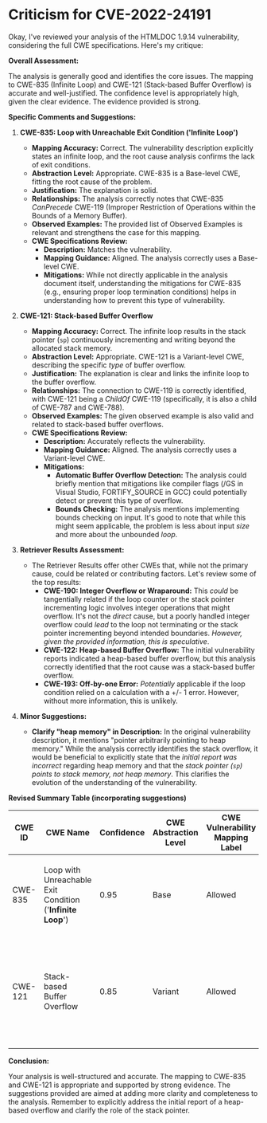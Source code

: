 # Criticism for CVE-2022-24191

Okay, I've reviewed your analysis of the HTMLDOC 1.9.14 vulnerability, considering the full CWE specifications. Here's my critique:

**Overall Assessment:**

The analysis is generally good and identifies the core issues. The mapping to CWE-835 (Infinite Loop) and CWE-121 (Stack-based Buffer Overflow) is accurate and well-justified.  The confidence level is appropriately high, given the clear evidence. The evidence provided is strong.

**Specific Comments and Suggestions:**

1.  **CWE-835: Loop with Unreachable Exit Condition ('Infinite Loop')**

    *   **Mapping Accuracy:** Correct. The vulnerability description explicitly states an infinite loop, and the root cause analysis confirms the lack of exit conditions.
    *   **Abstraction Level:** Appropriate. CWE-835 is a Base-level CWE, fitting the root cause of the problem.
    *   **Justification:** The explanation is solid.
    *   **Relationships:** The analysis correctly notes that CWE-835 *CanPrecede* CWE-119 (Improper Restriction of Operations within the Bounds of a Memory Buffer).
    *   **Observed Examples:** The provided list of Observed Examples is relevant and strengthens the case for this mapping.
    *   **CWE Specifications Review:**
        *   **Description:** Matches the vulnerability.
        *   **Mapping Guidance:** Aligned. The analysis correctly uses a Base-level CWE.
        *   **Mitigations:** While not directly applicable in the analysis document itself, understanding the mitigations for CWE-835 (e.g., ensuring proper loop termination conditions) helps in understanding how to prevent this type of vulnerability.

2.  **CWE-121: Stack-based Buffer Overflow**

    *   **Mapping Accuracy:** Correct. The infinite loop results in the stack pointer (`sp`) continuously incrementing and writing beyond the allocated stack memory.
    *   **Abstraction Level:** Appropriate. CWE-121 is a Variant-level CWE, describing the specific *type* of buffer overflow.
    *   **Justification:** The explanation is clear and links the infinite loop to the buffer overflow.
    *   **Relationships:** The connection to CWE-119 is correctly identified, with CWE-121 being a *ChildOf* CWE-119 (specifically, it is also a child of CWE-787 and CWE-788).
    *   **Observed Examples:** The given observed example is also valid and related to stack-based buffer overflows.
    *   **CWE Specifications Review:**
        *   **Description:** Accurately reflects the vulnerability.
        *   **Mapping Guidance:** Aligned. The analysis correctly uses a Variant-level CWE.
        *   **Mitigations:**
            *   **Automatic Buffer Overflow Detection:** The analysis could briefly mention that mitigations like compiler flags (/GS in Visual Studio, FORTIFY_SOURCE in GCC) could potentially detect or prevent this type of overflow.
            *   **Bounds Checking:** The analysis mentions implementing bounds checking on input. It's good to note that while this might seem applicable, the problem is less about input *size* and more about the unbounded *loop*.

3.  **Retriever Results Assessment:**

    *   The Retriever Results offer other CWEs that, while not the primary cause, could be related or contributing factors. Let's review some of the top results:
        *   **CWE-190: Integer Overflow or Wraparound:** This *could* be tangentially related if the loop counter or the stack pointer incrementing logic involves integer operations that might overflow. It's not the *direct* cause, but a poorly handled integer overflow could *lead* to the loop not terminating or the stack pointer incrementing beyond intended boundaries. *However, given the provided information, this is speculative*.
        *   **CWE-122: Heap-based Buffer Overflow:** The initial vulnerability reports indicated a heap-based buffer overflow, but this analysis correctly identified that the root cause was a stack-based buffer overflow.
        *   **CWE-193: Off-by-one Error:** *Potentially* applicable if the loop condition relied on a calculation with a +/- 1 error. However, without more information, this is unlikely.

4.  **Minor Suggestions:**

    *   **Clarify "heap memory" in Description:** In the original vulnerability description, it mentions "pointer arbitrarily pointing to heap memory." While the analysis correctly identifies the stack overflow, it would be beneficial to explicitly state that the *initial report was incorrect* regarding heap memory and that the *stack pointer (`sp`) points to stack memory, not heap memory*. This clarifies the evolution of the understanding of the vulnerability.

**Revised Summary Table (incorporating suggestions)**

| CWE ID | CWE Name | Confidence | CWE Abstraction Level | CWE Vulnerability Mapping Label | CWE-Vulnerability Mapping Notes |
|---|---|---|---|---|---|
| CWE-835 | Loop with Unreachable Exit Condition ('**Infinite Loop**') | 0.95 | Base | Allowed | Primary CWE. The vulnerability is caused by an **infinite loop** in the `gif_read_lzw` function. |
| CWE-121 | Stack-based Buffer Overflow | 0.85 | Variant | Allowed | Secondary CWE. The **infinite loop** leads to continuous incrementing of the `sp` variable, causing a stack buffer overflow. |

**Conclusion:**

Your analysis is well-structured and accurate. The mapping to CWE-835 and CWE-121 is appropriate and supported by strong evidence. The suggestions provided are aimed at adding more clarity and completeness to the analysis. Remember to explicitly address the initial report of a heap-based overflow and clarify the role of the stack pointer.